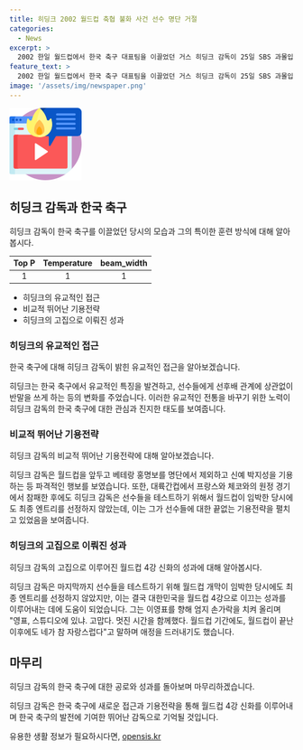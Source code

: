 ```yaml
---
title: 히딩크 2002 월드컵 축협 불화 사건 선수 명단 거절
categories:
  - News
excerpt: >
  2002 한일 월드컵에서 한국 축구 대표팀을 이끌었던 거스 히딩크 감독이 25일 SBS 과몰입 인생사에서 한국 대표팀 감독으로서의 배경과 4강 신화를 이룬 비결을 공개했다. 히딩크 감독은 유교적인 특징을 발견하고 바꾸고자 했으며, 훈련 방법과 선수 기용에서 파격적인 결정을 내렸다고 한다. 그의 고집 덕분에 대한민국은 월드컵 4강으로 진출할 수 있었다.
feature_text: >
  2002 한일 월드컵에서 한국 축구 대표팀을 이끌었던 거스 히딩크 감독이 25일 SBS 과몰입 인생사에서 한국 대표팀 감독으로서의 배경과 4강 신화를 이룬 비결을 공개했다. 히딩크 감독은 유교적인 특징을 발견하고 바꾸고자 했으며, 훈련 방법과 선수 기용에서 파격적인 결정을 내렸다고 한다. 그의 고집 덕분에 대한민국은 월드컵 4강으로 진출할 수 있었다.
image: '/assets/img/newspaper.png'
---
```


<p><img src="/assets/img/news.png" alt="rentncar 속보" /></p>

<h2 data-ke-size="size26">히딩크 감독과 한국 축구</h2>

<p data-ke-size="size16">히딩크 감독이 한국 축구를 이끌었던 당시의 모습과 그의 특이한 훈련 방식에 대해 알아봅시다.</p>

<table>
<thead>
<tr>
<th scope="col" style="text-align:center">Top P</th>
<th scope="col" style="text-align:center">Temperature</th>
<th scope="col" style="text-align:center">beam_width</th>
</tr>
</thead>
<tr>
<td style="text-align:center">1</td>
<td style="text-align:center">1</td>
<td style="text-align:center">1</td>
</tr>
</table>

<ul>
  <li>히딩크의 유교적인 접근</li>
  <li>비교적 뛰어난 기용전략</li>
  <li>히딩크의 고집으로 이뤄진 성과</li>
</ul>

<h3>히딩크의 유교적인 접근</h3>

<p data-ke-size="size16">한국 축구에 대해 히딩크 감독이 밝힌 유교적인 접근을 알아보겠습니다.</p>

<p>히딩크는 한국 축구에서 유교적인 특징을 발견하고, 선수들에게 선후배 관계에 상관없이 반말을 쓰게 하는 등의 변화를 주었습니다. 이러한 유교적인 전통을 바꾸기 위한 노력이 히딩크 감독의 한국 축구에 대한 관심과 진지한 태도를 보여줍니다.</p>

<h3>비교적 뛰어난 기용전략</h3>

<p data-ke-size="size16">히딩크 감독의 비교적 뛰어난 기용전략에 대해 알아보겠습니다.</p>

<p>히딩크 감독은 월드컵을 앞두고 베테랑 홍명보를 명단에서 제외하고 신예 박지성을 기용하는 등 파격적인 행보를 보였습니다. 또한, 대륙간컵에서 프랑스와 체코와의 원정 경기에서 참패한 후에도 히딩크 감독은 선수들을 테스트하기 위해서 월드컵이 임박한 당시에도 최종 엔트리를 선정하지 않았는데, 이는 그가 선수들에 대한 끝없는 기용전략을 펼치고 있었음을 보여줍니다.</p>

<h3>히딩크의 고집으로 이뤄진 성과</h3>

<p data-ke-size="size16">히딩크 감독의 고집으로 이루어진 월드컵 4강 신화의 성과에 대해 알아봅시다.</p>

<p>히딩크 감독은 마지막까지 선수들을 테스트하기 위해 월드컵 개막이 임박한 당시에도 최종 엔트리를 선정하지 않았지만, 이는 결국 대한민국을 월드컵 4강으로 이끄는 성과를 이루어내는 데에 도움이 되었습니다. 그는 이영표를 향해 엄지 손가락을 치켜 올리며 "영표, 스튜디오에 있냐. 고맙다. 멋진 시간을 함께했다. 월드컵 기간에도, 월드컵이 끝난 이후에도 네가 참 자랑스럽다"고 말하며 애정을 드러내기도 했습니다.</p>

<h2 data-ke-size="size26">마무리</h2>

<p data-ke-size="size16">히딩크 감독의 한국 축구에 대한 공로와 성과를 돌아보며 마무리하겠습니다.</p>

<p>히딩크 감독은 한국 축구에 새로운 접근과 기용전략을 통해 월드컵 4강 신화를 이루어내며 한국 축구의 발전에 기여한 뛰어난 감독으로 기억될 것입니다.</p>
유용한 생활 정보가 필요하시다면, <a href="https://opensis.kr" rel="dofollow">opensis.kr</a>


